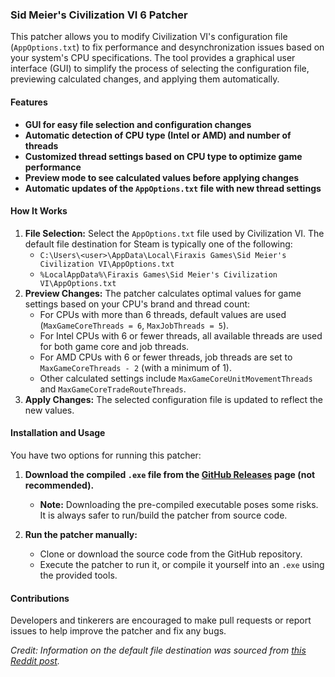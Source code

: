 ### Sid Meier's Civilization VI 6 Patcher

This patcher allows you to modify Civilization VI's configuration file (`AppOptions.txt`) to fix performance and desynchronization issues based on your system's CPU specifications. The tool provides a graphical user interface (GUI) to simplify the process of selecting the configuration file, previewing calculated changes, and applying them automatically.

#### Features
- **GUI for easy file selection and configuration changes**
- **Automatic detection of CPU type (Intel or AMD) and number of threads**
- **Customized thread settings based on CPU type to optimize game performance**
- **Preview mode to see calculated values before applying changes**
- **Automatic updates of the `AppOptions.txt` file with new thread settings**

#### How It Works
1. **File Selection:** Select the `AppOptions.txt` file used by Civilization VI. The default file destination for Steam is typically one of the following:
   - `C:\Users\<user>\AppData\Local\Firaxis Games\Sid Meier's Civilization VI\AppOptions.txt`
   - `%LocalAppData%\Firaxis Games\Sid Meier's Civilization VI\AppOptions.txt`
2. **Preview Changes:** The patcher calculates optimal values for game settings based on your CPU's brand and thread count:
   - For CPUs with more than 6 threads, default values are used (`MaxGameCoreThreads = 6`, `MaxJobThreads = 5`).
   - For Intel CPUs with 6 or fewer threads, all available threads are used for both game core and job threads.
   - For AMD CPUs with 6 or fewer threads, job threads are set to `MaxGameCoreThreads - 2` (with a minimum of 1).
   - Other calculated settings include `MaxGameCoreUnitMovementThreads` and `MaxGameCoreTradeRouteThreads`.
3. **Apply Changes:** The selected configuration file is updated to reflect the new values.

#### Installation and Usage
You have two options for running this patcher:

1. **Download the compiled `.exe` file from the [GitHub Releases](https://github.com/weselben/civ-6-appoptions-patcher/releases) page (not recommended).**
   - **Note:** Downloading the pre-compiled executable poses some risks. It is always safer to run/build the patcher from source code.

2. **Run the patcher manually:**
   - Clone or download the source code from the GitHub repository.
   - Execute the patcher to run it, or compile it yourself into an `.exe` using the provided tools.

#### Contributions
Developers and tinkerers are encouraged to make pull requests or report issues to help improve the patcher and fix any bugs.

*Credit: Information on the default file destination was sourced from [this Reddit post](https://www.reddit.com/r/civ6/comments/11zsanh/comment/lpb4gcy/?utm_source=share&utm_medium=web3x&utm_name=web3xcss&utm_term=1&utm_content=share_button).*
